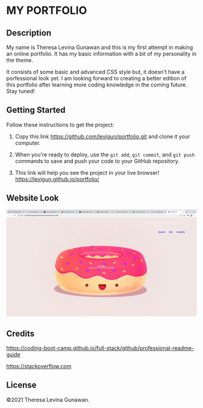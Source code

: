 # MY PORTFOLIO

## Description

My name is Theresa Levina Gunawan and this is my first attempt in making an online portfolio. It has my basic information with a bit of my personality in the theme.

It consists of some basic and advanced CSS style but, it doesn't have a porfessional look yet. I am looking forward to creating a better edition of this portfolio after learning more coding knowledge in the coming future. Stay tuned!

## Getting Started

Follow these instructions to get the project:

1. Copy this link https://github.com/levigun/portfolio.git and clone it your computer.

2. When you're ready to deploy, use the `git add`, `git commit`, and `git push` 
commands to save and push your code to your GitHub repository.

3. This link will help you see the project in your live browser!
https://levigun.github.io/portfolio/

## Website Look

![Portfolio](./assets/images/websitelook.png)

## Credits
https://coding-boot-camp.github.io/full-stack/github/professional-readme-guide

https://stackoverflow.com

## License

©2021 Theresa Levina Gunawan.

